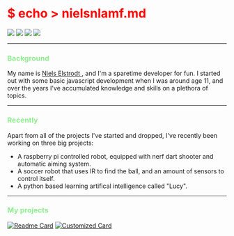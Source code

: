 # <span style="color:red">$ echo > nielsnlamf.md </span>

<a href="https://t.me/nielsnlamf" style="text-decoration:none">
<img src="https://img.shields.io/badge/Telegram-2CA5E0?style=for-the-badge&logo=telegram&logoColor=white" href="nielselstrodt.nl">
</a>
<a href="https://discordapp.com/users/182452405764358144" style="text-decoration:none">
<img src="https://img.shields.io/badge/Discord-7289DA?style=for-the-badge&logo=discord&logoColor=white">
</a>
<a href="#" style="text-decoration:none">
<img src="https://img.shields.io/badge/VIM-%2311AB00.svg?&style=for-the-badge&logo=vim&logoColor=white">
</a>
<a href="#" style="text-decoration:none">
<img src="https://img.shields.io/badge/Arch_Linux-1793D1?style=for-the-badge&logo=arch-linux&logoColor=white">
</a>

---

### <span style="color:lightgreen"> Background </span>
My name is [ Niels Elstrodt ](https://nielselstrodt.nl), and I'm a sparetime developer for fun.
I started out with some basic javascript development when I was around age 11, and over the years I've accumulated knowledge and skills on a plethora of topics.


 ---


### <span style="color:lightgreen"> Recently </span>
Apart from all of the projects I've started and dropped, I've recently been working on three big projects:

* A raspberry pi controlled robot, equipped with nerf dart shooter and automatic aiming system.
* A soccer robot that uses IR to find the ball, and an amount of sensors to control itself.
* A python based learning artifical intelligence called "Lucy".

---

### <span style="color:lightgreen"> My projects </span>
[![Readme Card](https://github-readme-stats.vercel.app/api/pin?username=nielsnlamf&repo=CracksmithCar&title_color=90EE90&icon_color=f9f9f9&text_color=9f9f9f&bg_color=151515)](https://github.com/nielsnlamf/CracksmithCar)
[![Customized Card](https://github-readme-stats.vercel.app/api/pin?username=nielsnlamf&repo=lucy&title_color=90EE90&icon_color=f9f9f9&text_color=9f9f9f&bg_color=151515)](https://github.com/nielsnlamf/lucy)


